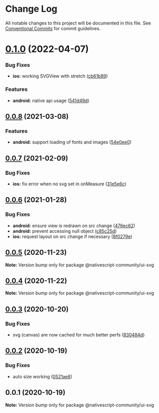 # Change Log

All notable changes to this project will be documented in this file.
See [Conventional Commits](https://conventionalcommits.org) for commit guidelines.

# [0.1.0](https://github.com/nativescript-community/ui-svg/compare/v0.0.8...v0.1.0) (2022-04-07)


### Bug Fixes

* **ios:** working SVGView with stretch ([cb61b89](https://github.com/nativescript-community/ui-svg/commit/cb61b89efa110d888e351dd2df230408b6656cf1))


### Features

* **android:** native api usage ([541d49d](https://github.com/nativescript-community/ui-svg/commit/541d49dfba3f3e0a7cc262885083f930e78eafb2))





## [0.0.8](https://github.com/nativescript-community/ui-svg/compare/v0.0.7...v0.0.8) (2021-03-08)


### Features

* **android:** support loading of fonts and images ([54e0ee0](https://github.com/nativescript-community/ui-svg/commit/54e0ee0a652e11796a2ef7d267407d08af1243b6))





## [0.0.7](https://github.com/nativescript-community/ui-svg/compare/v0.0.6...v0.0.7) (2021-02-09)


### Bug Fixes

* **ios:** fix error when no svg set in onMeasure ([31e5e6c](https://github.com/nativescript-community/ui-svg/commit/31e5e6c0480f0074d776100bfc4b47601aa6e57f))





## [0.0.6](https://github.com/nativescript-community/ui-svg/compare/v0.0.5...v0.0.6) (2021-01-28)


### Bug Fixes

* **android:** ensure view is redrawn on src change ([476ec62](https://github.com/nativescript-community/ui-svg/commit/476ec62575dda57d5d854f6d44b600d917e2bb85))
* **android:** prevent accessing null object ([c85c25d](https://github.com/nativescript-community/ui-svg/commit/c85c25d5955195691725758f18658e6f5f8ca754))
* **ios:** request layout on src change if necessary ([8f0279e](https://github.com/nativescript-community/ui-svg/commit/8f0279e9a6cd53975dc783c35d71423500326653))





## [0.0.5](https://github.com/nativescript-community/ui-svg/compare/v0.0.4...v0.0.5) (2020-11-23)

**Note:** Version bump only for package @nativescript-community/ui-svg





## [0.0.4](https://github.com/nativescript-community/ui-svg/compare/v0.0.3...v0.0.4) (2020-11-22)

**Note:** Version bump only for package @nativescript-community/ui-svg





## [0.0.3](https://github.com/nativescript-community/ui-svg/compare/v0.0.2...v0.0.3) (2020-10-20)


### Bug Fixes

* svg (canvas) are now cached for much better perfs ([830484d](https://github.com/nativescript-community/ui-svg/commit/830484d62845351b68fe81bade35414afb9ea3a4))





## [0.0.2](https://github.com/nativescript-community/ui-svg/compare/v0.0.1...v0.0.2) (2020-10-19)


### Bug Fixes

* auto size working ([0521ae8](https://github.com/nativescript-community/ui-svg/commit/0521ae862bd2aad5b62fb96f4b11a94c6a87d557))





## 0.0.1 (2020-10-19)

**Note:** Version bump only for package @nativescript-community/ui-svg
